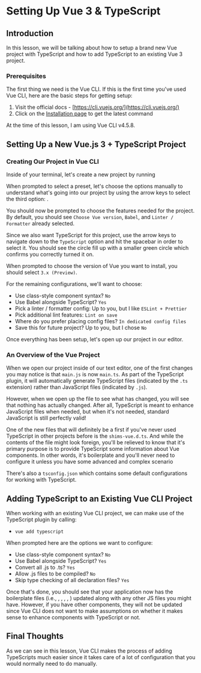 # Setting Up Vue 3 & TypeScript

## Introduction

In this lesson, we will be talking about how to setup a brand new Vue project with TypeScript and how to add TypeScript to an existing Vue 3 project.

### Prerequisites

The first thing we need is the Vue CLI. If this is the first time you've used Vue CLI, here are the basic steps for getting setup:

1. Visit the official docs - [https://cli.vuejs.org/](https://cli.vuejs.org/)
2. Click on the [Installation page](https://cli.vuejs.org/guide/installation.html) to get the latest command

At the time of this lesson, I am using Vue CLI v4.5.8.

## Setting Up a New Vue.js 3 + TypeScript Project

### Creating Our Project in Vue CLI

Inside of your terminal, let's create a new project by running

When prompted to select a preset, let's choose the options manually to understand what's going into our project by using the arrow keys to select the third option: .

You should now be prompted to choose the features needed for the project. By default, you should see `Choose Vue version`, `Babel`, and `Linter / Formatter` already selected.

Since we also want TypeScript for this project, use the arrow keys to navigate down to the `TypeScript` option and hit the spacebar in order to select it. You should see the circle fill up with a smaller green circle which confirms you correctly turned it on.

When prompted to choose the version of Vue you want to install, you should select `3.x (Preview)`.

For the remaining configurations, we'll want to choose:

- Use class-style component syntax? `No`
- Use Babel alongside TypeScript? `Yes`
- Pick a linter / formatter config: Up to you, but I like `ESLint + Prettier`
- Pick additional lint features: `Lint on save`
- Where do you prefer placing config files? `In dedicated config files`
- Save this for future project? Up to you, but I chose `No`

Once everything has been setup, let's open up our project in our editor.

### An Overview of the Vue Project

When we open our project inside of our text editor, one of the first changes you may notice is that `main.js` is now `main.ts`. As part of the TypeScript plugin, it will automatically generate TypeScript files (indicated by the `.ts` extension) rather than JavaScript files (indicated by `.js`).

However, when we open up the file to see what has changed, you will see that nothing has actually changed. After all, TypeScript is meant to enhance JavaScript files when needed, but when it's not needed, standard JavaScript is still perfectly valid!

One of the new files that will definitely be a first if you've never used TypeScript in other projects before is the `shims-vue.d.ts`. And while the contents of the file might look foreign, you'll be relieved to know that it's primary purpose is to provide TypeScript some information about Vue components. In other words, it's boilerplate and you'll never need to configure it unless you have some advanced and complex scenario

There's also a `tsconfig.json` which contains some default configurations for working with TypeScript.

## Adding TypeScript to an Existing Vue CLI Project

When working with an existing Vue CLI project, we can make use of the TypeScript plugin by calling:

- `vue add typescript`

When prompted here are the options we want to configure:

- Use class-style component syntax? `No`
- Use Babel alongside TypeScript? `Yes`
- Convert all .js to .ts? `Yes`
- Allow .js files to be compiled? `No`
- Skip type checking of all declaration files? `Yes`

Once that's done, you should see that your application now has the boilerplate files (i.e., , , , , ) updated along with any other JS files you might have. However, if you have other components, they will not be updated since Vue CLI does not want to make assumptions on whether it makes sense to enhance components with TypeScript or not.

## Final Thoughts

As we can see in this lesson, Vue CLI makes the process of adding TypeScripts much easier since it takes care of a lot of configuration that you would normally need to do manually.
